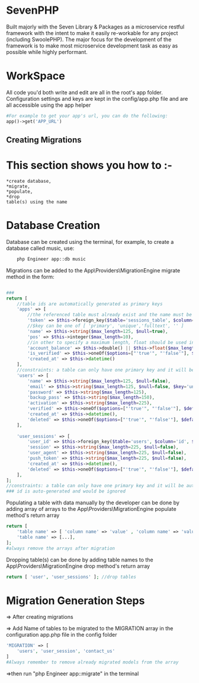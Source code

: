 # SevenPHP

Built majorly with the Seven Library & Packages as a microservice restful framework with the intent to make it easily re-workable for any project (including SwoolePHP). The major focus for the development of the framework is to make most microservice development task as easy as possible while highly performant.


# WorkSpace
All code you'd both write and edit are all in the root's app folder.
Configuration settings and keys are kept in the config/app.php file and are all accessible using the app helper
```php
#For example to get your app's url, you can do the following:
app()->get('APP_URL')

```


## Creating Migrations

# This section shows you how to :- 
	*create database,
	*migrate, 
	*populate, 
	*drop 
	table(s) using the name



# Database Creation
Database can be created using the terminal, for example, to create a database called music, use:
```bash
	php Engineer app::db music
```

Migrations can be added to the App\Providers\MigrationEngine migrate method in the form:

```php

###
return [
	//table ids are automatically generated as primary keys
	'apps' => [
		//the referenced table must already exist and the name must be exact to avoid errors
		'token' => $this->foreign_key($table='sessions_table', $column='session' $type = 'int' || 'string'),
		//$key can be one of [ 'primary', 'unique','fulltext', '' ]
		'name' => $this->string($max_length=125, $null=true),
		'pos' => $this->integer($max_length=10),
		//in other to specify a maximum length, float should be used instead of a double
		'account_balance' => $this->double() || $this->float($max_length=16), 
		'is_verified' => $this->oneOf($options=["'true'", "'false'"], $default="'false'" ),
		'created_at' => $this->datetime()
	],
	//constraints: a table can only have one primary key and it will be autogenerated
	'users' => [
		'name' => $this->string($max_length=125, $null=false),
		'email' => $this->string($max_length=125, $null=false, $key='unique'),
		'password' => $this->string($max_length=125),
		'backup_pass' => $this->string($max_length=150),
		'activation' => $this->string($max_length=225),
		'verified' => $this->oneOf($options=["'true'", "'false'"], $default="'false'" ),
		'created_at' => $this->datetime(),
		'deleted' => $this->oneOf($options=["'true'", "'false'"], $default="'false'" )
	],
	
	'user_sessions' => [
		'user_id' => $this->foreign_key($table='users', $column='id', $type = 'int' ),
		'session' => $this->string($max_length=225, $null=false),
		'user_agent' => $this->string($max_length=225, $null=false),
		'push_token' => $this->string($max_length=225, $null=false),
		'created_at' => $this->datetime(),
		'deleted' => $this->oneOf($options=["'true'", "'false'"], $default="'false'" )
	],
];
//constraints: a table can only have one primary key and it will be autogenerated
### id is auto-generated and would be ignored
``` 

Populating a table with data manually by the developer can be done by adding array of arrays to the App\Providers\MigrationEngine populate method's return array
```php
return [
	'table name' => [ 'column name' => 'value' , 'column name' => 'value' , 'column name' => 'value' ],
	'table name' => [...],
];
#always remove the arrays after migration
```

Dropping table(s) can be done by adding table names to the App\Providers\MigrationEngine drop method's return array
```php
return [ 'user', 'user_sessions' ]; //drop tables
```

# Migration Generation Steps

=> After creating migrations

=> Add Name of tables to be migrated to the MIGRATION array in the configuration app.php file in the config folder

```php
'MIGRATION' => [
	'users', 'user_session', 'contact_us'
]
#Always remember to remove already migrated models from the array
```

=>then run "php Engineer app::migrate" in the terminal
